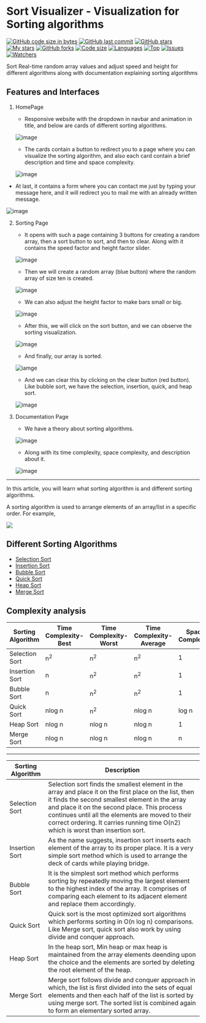 # Sort Visualizer - Visualization for Sorting algorithms

[![GitHub code size in bytes](https://img.shields.io/github/languages/code-size/thisispriyanshu/algorithm-visualizer?logo=github&style=for-the-badge)](https://github.com/thisispriyanshu/) 
[![GitHub last commit](https://img.shields.io/github/last-commit/thisispriyanshu/algorithm-visualizer?style=for-the-badge&logo=git)](https://github.com/thisispriyanshu/) 
[![GitHub stars](https://img.shields.io/github/stars/thisispriyanshu/algorithm-visualizer?style=for-the-badge)](https://github.com/thisispriyanshu/algorithm-visualizer/stargazers) 
[![My stars](https://img.shields.io/github/stars/thisispriyanshu?affiliations=OWNER%2CCOLLABORATOR&style=for-the-badge&label=My%20stars)](https://github.com/thisispriyanshu/algorithm-visualizer/stargazers) 
[![GitHub forks](https://img.shields.io/github/forks/thisispriyanshu/algorithm-visualizer?style=for-the-badge&logo=git)](https://github.com/thisispriyanshu/algorithm-visualizer/network)
[![Code size](https://img.shields.io/github/languages/code-size/thisispriyanshu/algorithm-visualizer?style=for-the-badge)](https://github.com/thisispriyanshu/algorithm-visualizer/)
[![Languages](https://img.shields.io/github/languages/count/thisispriyanshu/algorithm-visualizer?style=for-the-badge)](https://github.com/thisispriyanshu/algorithm-visualizer/)
[![Top](https://img.shields.io/github/languages/top/thisispriyanshu/algorithm-visualizer?style=for-the-badge&label=Top%20Languages)](https://github.com/thisispriyanshu/algorithm-visualizer/)
[![Issues](https://img.shields.io/github/issues/thisispriyanshu/algorithm-visualizer?style=for-the-badge&label=Issues)](https://github.com/thisispriyanshu/algorithm-visualizer/)
[![Watchers](	https://img.shields.io/github/watchers/thisispriyanshu/algorithm-visualizer?label=Watch&style=for-the-badge)](https://github.com/thisispriyanshu/algorithm-visualizer/) 

Sort Real-time random array values and adjust speed and height for different algorithms
along with documentation explaining sorting algorithms

<p align="center">
<a href="https://thisispriyanshu.github.io/algorithm-visualizer/">
</a>
</p>


## Features and Interfaces

1. HomePage
   - Responsive website with the dropdown in navbar and animation in title, and below are cards of different sorting algorithms.
   
   ![image](https://i.ibb.co/ZYrvKw4/image9.png)
   
   - The cards contain a button to redirect you to a page where you can visualize the sorting algorithm, and also each card contain a brief description and time and space complexity.
   
   ![image](https://i.ibb.co/n8VXSPB/image5.png)
  
  - At last, it contains a form where you can contact me just by typing your message here, and it will redirect you to mail me with an already written message.
   
   ![image](https://i.ibb.co/sQCwpst/image7.png)
   
2. Sorting Page
   - It opens with such a page containing 3 buttons for creating a random array, then a sort button to sort, and then to clear. Along with it contains the speed factor and height factor slider.
   
   ![image](https://i.ibb.co/Cmt96K0/image11.png)
   
   - Then we will create a random array (blue button) where the random array of size ten is created.
   
   ![image](https://i.ibb.co/4tHXfwJ/image3.png)
   
   - We can also adjust the height factor to make bars small or big.
   
   ![image](https://i.ibb.co/tJjNBPw/image10.png)
   
   - After this, we will click on the sort button, and we can observe the sorting visualization.
   
   ![image](https://i.ibb.co/SPCQd7z/image1.png)
   
   - And finally, our array is sorted.
   
   ![iamge](https://i.ibb.co/4KXPmFq/image2.png)
   
   - And we can clear this by clicking on the clear button (red button). Like bubble sort, we have the selection, insertion, quick, and heap sort.
    
    ![image](https://i.ibb.co/CVF09qL/image4.png)
    
3. Documentation Page
 
   - We have a theory about sorting algorithms.
   
   ![image](https://i.ibb.co/C97rZcz/image6.png)
   
   - Along with its time complexity, space complexity, and description about it.
   
   ![image](https://i.ibb.co/gvDMQR4/image8.png)
   
---

In this article, you will learn what sorting algorithm is and different sorting algorithms.

A sorting algorithm is used to arrange elements of an array/list in a specific order. For example,

![](https://www.programiz.com/sites/tutorial2program/files/sorting.png)

Different Sorting Algorithms
----------------------------

*   [Selection Sort](selection.html)
*   [Insertion Sort](insertion.html)
*   [Bubble Sort](bubble.html)
*   [Quick Sort](quick.html)
*   [Heap Sort](heap.html)
*   [Merge Sort](merge.html)

Complexity analysis
-------------------

| Sorting Algorithm | Time Complexity-Best | Time Complexity-Worst | Time Complexity-Average | Space Complexity |
|-------------------|----------------------|-----------------------|-------------------------|------------------|
| Selection Sort    | n<sup>2</sup>        | n<sup>2</sup>         | n<sup>2</sup>           | 1                |
| Insertion Sort    | n                    | n<sup>2</sup>         | n<sup>2</sup>           | 1                |
| Bubble Sort       | n                    | n<sup>2</sup>         | n<sup>2</sup>           | 1                |
| Quick Sort        | nlog n               | n<sup>2</sup>         | nlog n                  | log n            |
| Heap Sort         | nlog n               | nlog n                | nlog n                  | 1                |
| Merge Sort        | nlog n               | nlog n                | nlog n                  | n                |
---
| Sorting Algorithm | Description                                                                                                                                                                                                                                                                                                                                       |
|-------------------|---------------------------------------------------------------------------------------------------------------------------------------------------------------------------------------------------------------------------------------------------------------------------------------------------------------------------------------------------|
| Selection Sort    | Selection sort finds the smallest element in the array and place it on the first place on the list, then it finds the second smallest element in the array and place it on the second place. This process continues until all the elements are moved to their correct ordering. It carries running time O(n2) which is worst than insertion sort. |
| Insertion Sort    | As the name suggests, insertion sort inserts each element of the array to its proper place. It is a very simple sort method which is used to arrange the deck of cards while playing bridge.                                                                                                                                                      |
| Bubble Sort       | It is the simplest sort method which performs sorting by repeatedly moving the largest element to the highest index of the array. It comprises of comparing each element to its adjacent element and replace them accordingly.                                                                                                                    |
| Quick Sort        | Quick sort is the most optimized sort algorithms which performs sorting in O(n log n) comparisons. Like Merge sort, quick sort also work by using divide and conquer approach.                                                                                                                                                                    |
| Heap Sort         | In the heap sort, Min heap or max heap is maintained from the array elements deending upon the choice and the elements are sorted by deleting the root element of the heap.                                                                                                                                                                       |
| Merge Sort        | Merge sort follows divide and conquer approach in which, the list is first divided into the sets of equal elements and then each half of the list is sorted by using merge sort. The sorted list is combined again to form an elementary sorted array.                                                                                            |

